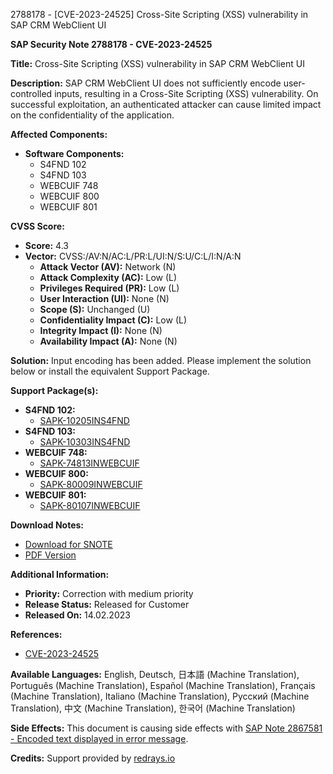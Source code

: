 2788178 - [CVE-2023-24525] Cross-Site Scripting (XSS) vulnerability in SAP CRM WebClient UI

**SAP Security Note 2788178 - CVE-2023-24525**

**Title:** Cross-Site Scripting (XSS) vulnerability in SAP CRM WebClient UI

**Description:**
SAP CRM WebClient UI does not sufficiently encode user-controlled inputs, resulting in a Cross-Site Scripting (XSS) vulnerability. On successful exploitation, an authenticated attacker can cause limited impact on the confidentiality of the application.

**Affected Components:**
- **Software Components:**
  - S4FND 102
  - S4FND 103
  - WEBCUIF 748
  - WEBCUIF 800
  - WEBCUIF 801

**CVSS Score:**
- **Score:** 4.3
- **Vector:** CVSS:/AV:N/AC:L/PR:L/UI:N/S:U/C:L/I:N/A:N
  - **Attack Vector (AV):** Network (N)
  - **Attack Complexity (AC):** Low (L)
  - **Privileges Required (PR):** Low (L)
  - **User Interaction (UI):** None (N)
  - **Scope (S):** Unchanged (U)
  - **Confidentiality Impact (C):** Low (L)
  - **Integrity Impact (I):** None (N)
  - **Availability Impact (A):** None (N)

**Solution:**
Input encoding has been added. Please implement the solution below or install the equivalent Support Package.

**Support Package(s):**
- **S4FND 102:**
  - [SAPK-10205INS4FND](https://me.sap.com/supportpackage/SAPK-10205INS4FND)
- **S4FND 103:**
  - [SAPK-10303INS4FND](https://me.sap.com/supportpackage/SAPK-10303INS4FND)
- **WEBCUIF 748:**
  - [SAPK-74813INWEBCUIF](https://me.sap.com/supportpackage/SAPK-74813INWEBCUIF)
- **WEBCUIF 800:**
  - [SAPK-80009INWEBCUIF](https://me.sap.com/supportpackage/SAPK-80009INWEBCUIF)
- **WEBCUIF 801:**
  - [SAPK-80107INWEBCUIF](https://me.sap.com/supportpackage/SAPK-80107INWEBCUIF)

**Download Notes:**
- [Download for SNOTE](https://notesdownloads.sap.com/note/0040000000169982023)
- [PDF Version](https://userapps.support.sap.com/sap/support/sfm/notes/print/0002788178?language=en-US&token=31EDE8528CE083567A70FD88F8AD8D29)

**Additional Information:**
- **Priority:** Correction with medium priority
- **Release Status:** Released for Customer
- **Released On:** 14.02.2023

**References:**
- [CVE-2023-24525](https://www.cve.org/CVERecord?id=CVE-2023-24525)

**Available Languages:**
English, Deutsch, 日本語 (Machine Translation), Português (Machine Translation), Español (Machine Translation), Français (Machine Translation), Italiano (Machine Translation), Русский (Machine Translation), 中文 (Machine Translation), 한국어 (Machine Translation)

**Side Effects:**
This document is causing side effects with [SAP Note 2867581 - Encoded text displayed in error message](https://me.sap.com/notes/0002867581).

**Credits:**
Support provided by [redrays.io](https://redrays.io)